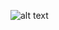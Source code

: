 ![alt text](https://github.com/RobertSchlanger/Functional_Programming/blob/probleme/Lisp/Probleme/arbori/Adancime/tree.jpg)

